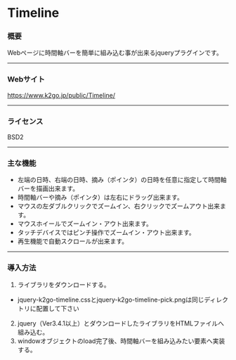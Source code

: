 # Timeline
### 概要
Webページに時間軸バーを簡単に組み込む事が出来るjqueryプラグインです。

------------

### Webサイト
https://www.k2go.jp/public/Timeline/

------------

### ライセンス

BSD2

------------

### 主な機能

- 左端の日時、右端の日時、摘み（ポインタ）の日時を任意に指定して時間軸バーを描画出来ます。
- 時間軸バーや摘み（ポインタ）は左右にドラッグ出来ます。
- マウスの左ダブルクリックでズームイン、右クリックでズームアウト出来ます。
- マウスホイールでズームイン・アウト出来ます。
- タッチデバイスではピンチ操作でズームイン・アウト出来ます。
- 再生機能で自動スクロールが出来ます。

------------

### 導入方法

1. ライブラリをダウンロードする。
  - jquery-k2go-timeline.cssとjquery-k2go-timeline-pick.pngは同じディレクトリに配置して下さい
2. jquery（Ver3.4.1以上）とダウンロードしたライブラリをHTMLファイルへ組み込む。
3. windowオブジェクトのload完了後、時間軸バーを組み込みたい要素へ実装する。
